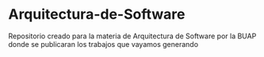 # Arquitectura-de-Software
Repositorio creado para la materia de Arquitectura de Software por la BUAP donde se publicaran los trabajos que vayamos generando
